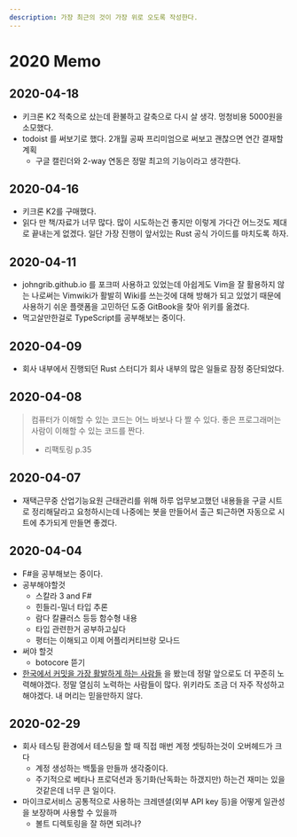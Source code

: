 ```yaml
---
description: 가장 최근의 것이 가장 위로 오도록 작성한다.
---
```


# 2020 Memo

## 2020-04-18
* 키크론 K2 적축으로 샀는데 환불하고 갈축으로 다시 살 생각. 멍청비용 5000원을 소모했다.
* todoist 를 써보기로 했다. 2개월 공짜 프리미엄으로 써보고 괜찮으면 연간 결재할 계획
  * 구글 캘린더와 2-way 연동은 정말 최고의 기능이라고 생각한다.

## 2020-04-16
* 키크론 K2를 구매했다.
* 읽다 만 책/자료가 너무 많다. 많이 시도하는건 좋지만 이렇게 가다간 어느것도 제대로 끝내는게 없겠다. 일단 가장 진행이 앞서있는 Rust 공식 가이드를 마치도록 하자. 

## 2020-04-11

* johngrib.github.io 를 포크떠 사용하고 있었는데 아쉽게도 Vim을 잘 활용하지 않는 나로써는 Vimwiki가 활발히 Wiki를 쓰는것에 대해 방해가 되고 있었기 때문에 사용하기 쉬운 플랫폼을 고민하던 도중 GitBook을 찾아 위키를 옮겼다. 
* 먹고살만한걸로 TypeScript를 공부해보는 중이다. 

## 2020-04-09

* 회사 내부에서 진행되던 Rust 스터디가 회사 내부의 많은 일들로 잠정 중단되었다. 

## 2020-04-08

> 컴퓨터가 이해할 수 있는 코드는 어느 바보나 다 짤 수 있다. 좋은 프로그래머는 사람이 이해할 수 있는 코드를 짠다.
>
> * 리팩토링 p.35

## 2020-04-07

* 재택근무중 산업기능요원 근태관리를 위해 하루 업무보고했던 내용들을 구글 시트로 정리해달라고 요청하시는데 나중에는 봇을 만들어서 출근 퇴근하면 자동으로 시트에 추가되게 만들면 좋겠다.

## 2020-04-04

* F\#을 공부해보는 중이다. 
* 공부해야할것
  * 스칼라 3 and F\#
  * 힌들리-밀너 타입 추론
  * 람다 칼큘러스 등등 함수형 내용
  * 타입 관련한거 공부하고싶다
  * 평터는 이해되고 이제 어플리커티브랑 모나드
* 써야 할것
  * botocore 뜯기
* [한국에서 커밋을 가장 활발하게 하는 사람들](https://commits.top/south_korea_private.html) 을 봤는데 정말 앞으로도 더 꾸준히 노력해야겠다. 정말 열심히 노력하는 사람들이 많다. 위키라도 조금 더 자주 작성하고 해야겠다. 내 머리는 믿을만하지 않다.

## 2020-02-29

* 회사 테스팅 환경에서 테스팅을 할 때 직접 매번 계정 셋팅하는것이 오버헤드가 크다
  * 계정 생성하는 백툴을 만들까 생각중이다.
  * 주기적으로 베타나 프로덕션과 동기화\(난독화는 하갰지만\) 하는건 재미는 있을것같은데 너무 큰 일이다.
* 마이크로서비스 공통적으로 사용하는 크레덴셜\(외부 API key 등\)을 어떻게 일관성을 보장하며 사용할 수 있을까
  * 볼트 디렉토링을 잘 하면 되려나?

## 

